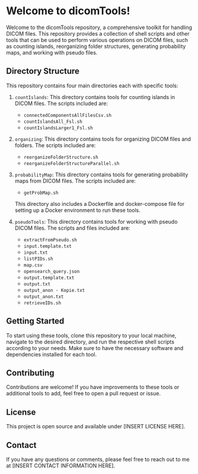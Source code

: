 # Welcome to dicomTools!

Welcome to the dicomTools repository, a comprehensive toolkit for handling DICOM files. This repository provides a collection of shell scripts and other tools that can be used to perform various operations on DICOM files, such as counting islands, reorganizing folder structures, generating probability maps, and working with pseudo files.

## Directory Structure

This repository contains four main directories each with specific tools:

1. `countIslands`: This directory contains tools for counting islands in DICOM files. The scripts included are:
   - `connectedComponentsAllFilesCsv.sh`
   - `countIslandsAll_Fsl.sh`
   - `countIslandsLarger1_Fsl.sh`

2. `organizing`: This directory contains tools for organizing DICOM files and folders. The scripts included are:
   - `reorganizeFolderStructure.sh`
   - `reorganizeFolderStructureParallel.sh`

3. `probabilityMap`: This directory contains tools for generating probability maps from DICOM files. The scripts included are:
   - `getProbMap.sh`

   This directory also includes a Dockerfile and docker-compose file for setting up a Docker environment to run these tools.

4. `pseudoTools`: This directory contains tools for working with pseudo DICOM files. The scripts and files included are:
   - `extractFromPseudo.sh`
   - `input.template.txt`
   - `input.txt`
   - `listPIDs.sh`
   - `map.csv`
   - `opensearch_query.json`
   - `output.template.txt`
   - `output.txt`
   - `output_anon - Kopie.txt`
   - `output_anon.txt`
   - `retrieveIDs.sh`

## Getting Started

To start using these tools, clone this repository to your local machine, navigate to the desired directory, and run the respective shell scripts according to your needs. Make sure to have the necessary software and dependencies installed for each tool.

## Contributing

Contributions are welcome! If you have improvements to these tools or additional tools to add, feel free to open a pull request or issue.

## License

This project is open source and available under [INSERT LICENSE HERE].

## Contact

If you have any questions or comments, please feel free to reach out to me at [INSERT CONTACT INFORMATION HERE].
